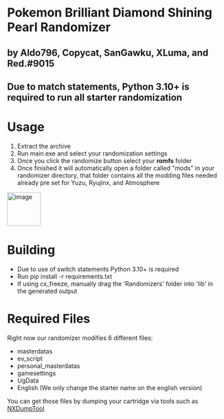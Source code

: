 # Pokemon Brilliant Diamond Shining Pearl Randomizer 
## by Aldo796, Copycat, SanGawku, XLuma, and Red.#9015

## Due to match statements, Python 3.10+ is required to run all starter randomization

# Usage

1. Extract the archive
2. Run main.exe and select your randomization settings
3. Once you click the randomize button select your **romfs** folder
4. Once finished it will automatically open a folder called "mods" in your randomizer directory, that folder contains all the modding files needed already pre set for Yuzu, Ryujinx, and Atmosphere

<img width="78" alt="image" src="https://user-images.githubusercontent.com/36570430/146627870-89078799-c079-4003-ab84-83a94c657608.png">

# Building

- Due to use of switch statements Python 3.10+ is required
- Run pip install -r requirements.txt
- If using cx_freeze, manually drag the 'Randomizers' folder into 'lib' in the generated output

# Required Files

Right now our randomizer modifies 6 different files:
- masterdatas
- ev_script
- personal_masterdatas
- gamesettings
- UgData
- English (We only change the starter name on the english version)

You can get those files by dumping your cartridge via tools such as [NXDumpTool](https://github.com/DarkMatterCore/nxdumptool)
